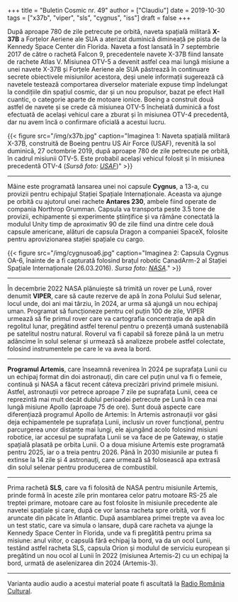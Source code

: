 +++
title = "Buletin Cosmic nr. 49"
author = ["Claudiu"]
date = 2019-10-30
tags = ["x37b", "viper", "sls", "cygnus", "iss"]
draft = false
+++

După aproape 780 de zile petrecute pe orbită, naveta spațială militară **X-37B** a Forțelor Aeriene ale SUA a aterizat duminică dimineață pe pista de la Kennedy Space Center din Florida. Naveta a fost lansată în 7 septembrie 2017 de către o rachetă Falcon 9, precedentele navete X-37B fiind lansate de rachete Atlas V. Misiunea OTV-5 a devenit astfel cea mai lungă misiune a unei navete X-37B și Forțele Aeriene ale SUA păstrează în continuare secrete obiectivele misiunilor acestora, deși unele informații sugerează că navetele testează comportarea diverselor materiale expuse timp îndelungat la condițiile din spațiul cosmic, dar și un nou propulsor, bazat pe efect Hall cuantic, o categorie aparte de motoare ionice. Boeing a construit două astfel de navete și se crede că misiunea OTV-5 încheiată duminică a fost efectuată de același vehicul care a zburat și în misiunea OTV-4 precedentă, dar nu avem încă o confirmare oficială a acestui lucru.

{{< figure src="/img/x37b.jpg" caption="Imaginea 1: Naveta spațială militară X-37B, construită de Boeing pentru US Air Force (USAF), revenită la sol duminică, 27 octombrie 2019, după aproape 780 de zile petrecute pe orbită, în cadrul misiunii OTV-5. Este probabil același vehicul folosit și în misiunea precedentă OTV-4 (_Sursă foto: [USAF](https://www.af.mil/News/Article-Display/Article/1999734/x-37b-breaks-record-lands-after-780-days-in-orbit/)_)" >}}

---

Mâine este programată lansarea unei noi capsule **Cygnus**, a 13-a, cu provizii pentru echipajul Stației Spațiale Internaționale. Aceasta va ajunge pe orbită cu ajutorul unei rachete **Antares 230**, ambele fiind operate de compania Northrop Grumman. Capsula va transporta peste 3.5 tone de provizii, echipamente și experimente științifice și va rămâne conectată la modulul Unity timp de aproximativ 90 de zile fiind una dintre cele două capsule americane, alături de capsula Dragon a companiei SpaceX, folosite pentru aprovizionarea stației spațiale cu cargo.

{{< figure src="/img/cygnusoa6.jpg" caption="Imaginea 2: Capsula Cygnus OA-6, înainte de a fi capturată folosind brațul robotic CanadArm-2 al Stației Spațiale Internaționale (26.03.2016). _Sursa foto: [NASA](https://www.flickr.com/photos/nasa2explore/26099981645/)_." >}}

---

În decembrie 2022 NASA plănuiește să trimită un rover pe Lună, rover denumit **VIPER**, care să caute rezerve de apă în zona Polului Sud selenar, locul unde, doi ani mai târziu, în 2024, ar urma să ajungă un nou echipaj uman. Programat să funcționeze pentru cel puțin 100 de zile, VIPER urmează să fie primul rover care va cartografia concentrația de apă din regolitul lunar, pregătind astfel terenul pentru o prezență umană sustenabilă pe satelitul nostru natural. Roverul va fi capabil să foreze până la un metru adâncime în solul selenar și urmează să analizeze probele astfel colectate, folosind instrumentele pe care le va avea la bord.

---

**Programul Artemis**, care înseamnă revenirea în 2024 pe suprafața Lunii cu un echipaj format din doi astronauți, din care cel puțin unul va fi o femeie, continuă și NASA a făcut recent câteva precizări privind primele misiuni. Astfel, astronauții vor petrece aproape 7 zile pe suprafața Lunii, ceea ce reprezintă mai mult decât dublul perioadei petrecute pe Lună în cea mai lungă misiune Apollo (aproape 75 de ore). Sunt două aspecte care diferențiază programul Apollo de Artemis: în Artemis astronauții vor găsi deja echipamentele pe suprafața Lunii, inclusiv un rover funcțional, pentru parcurgerea unor distanțe mai lungi, ele ajungând acolo folosind misiuni robotice, iar accesul pe suprafața Lunii se va face de pe Gateway, o stație spațială plasată pe orbita Lunii. O a doua misiune Artemis este programată pentru 2025, iar o a treia pentru 2026. Până în 2030 misiunile ar putea fi extinse la 14 zile și 4 astronauți, care urmează să folosească apa extrasă din solul selenar pentru producerea de combustibil.

---

Prima rachetă **SLS**, care va fi folosită de NASA pentru misiunile Artemis, prinde formă în aceste zile prin montarea celor patru motoare RS-25 ale treptei primare, motoare care au fost folosite în misiunile precedente ale navetei spațiale și care, după ce vor lansa racheta spre orbită, vor fi aruncate din păcate în Atlantic. După asamblarea primei trepte va avea loc un test static, care va simula o lansare, după care racheta va ajunge la Kennedy Space Center în Florida, unde va fi pregătită pentru prima sa misiune: anul viitor, o capsulă fără echipaj la bord, va da un ocol Lunii, testând astfel racheta SLS, capsula Orion și modulul de serviciu european și pregătind un nou ocol al Lunii în 2022 (misiunea Artemis-2) cu un echipaj la bord, urmată de aselenizarea din 2024 (Artemis-3).

---

Varianta audio audio a acestui material poate fi ascultată la [Radio România Cultural](https://radioromaniacultural.ro/buletin-cosmic-nr-49/).